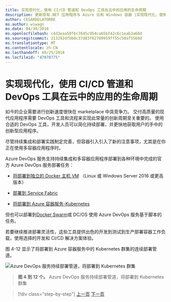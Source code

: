 ```yaml
---
title: 实现现代化，使用 CI/CD 管道和 DevOps 工具在云中的应用的生命周期
description: 更新现有.NET 应用程序与 Azure 云和 Windows 容器 |实现现代化，使用 CI/CD 管道和 DevOps 工具在云中的应用的生命周期
author: CESARDELATORRE
ms.author: wiwagn
ms.date: 04/30/2018
ms.openlocfilehash: c4d3eaa50f6c7645c954ca65bf42c6c1eab3a68d
ms.sourcegitcommit: 213292dfbb0c37d83f62709959ff55c50af5560d
ms.translationtype: MT
ms.contentlocale: zh-CN
ms.lasthandoff: 09/25/2018
ms.locfileid: "47070775"
---
```

# <a name="modernize-your-apps-lifecycle-with-cicd-pipelines-and-devops-tools-in-the-cloud"></a>实现现代化，使用 CI/CD 管道和 DevOps 工具在云中的应用的生命周期

如今的企业需要进行创新速度很快在 marketplace 中具竞争力。 交付高质量的现代应用程序需要 DevOps 工具和流程来实现此常量的创新周期至关重要的。 使用合适的 DevOps 工具，开发人员可以简化持续部署，并更快地获取用户的手中的创新型应用程序。

尽管持续集成和部署实践制定完善，但容器引入引入了新的注意事项，尤其是在你正在使用多容器应用程序时。

Azure DevOps 服务支持持续集成和多容器应用程序部署到各种环境中完成的官方 Azure DevOps 服务部署任务：

-   [将部署到独立的 Docker 主机 VM](https://docs.microsoft.com/azure/devops/build-release/apps/cd/deploy-docker-windowsvm) （Linux 或 Windows Server 2016 或更高版本）

-   [部署到 Service Fabric](https://docs.microsoft.com/azure/service-fabric/service-fabric-tutorial-deploy-app-with-cicd-vsts)

-   [将部署到 Azure 容器服务-Kubernetes](https://docs.microsoft.com/azure/devops/build-release/apps/cd/azure/deploy-container-kubernetes)

但也可以部署到[Docker Swarm](https://blogs.msdn.microsoft.com/jcorioland/2016/11/29/full-ci-cd-pipeline-to-deploy-multi-containers-application-on-azure-container-service-docker-swarm-using-visual-studio-team-services/)或 DC/OS 使用 Azure DevOps 服务基于脚本的任务。

若要继续推进部署灵活性，这些工具提供出色的开发到测试到生产部署容器工作负载，使用选择的开发和 CI/CD 解决方案体验。

图 4-12 显示了将部署到 Azure 容器服务中的 Kubernetes 群集的连续部署管道。

![Azure DevOps 服务持续部署管道，将部署到 Kubernetes 群集](./media/image12.png)

> **图 4 到 12 个。** Azure DevOps 服务持续部署管道，将部署到 Kubernetes 群集

>[!div class="step-by-step"]
[上一页](modernize-your-apps-with-monitoring-and-telemetry.md)
[下一页](migrate-to-hybrid-cloud-scenarios.md)
